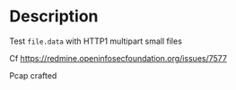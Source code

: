 # Description

Test `file.data` with HTTP1 multipart small files

Cf https://redmine.openinfosecfoundation.org/issues/7577

Pcap crafted
